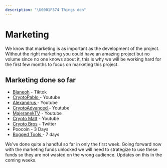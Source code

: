 ```yaml
---
description: "\U0001F574 Things don"
---
```


# Marketing

We know that marketing is as important as the development of the project. Without the right marketing you could have an amazing project but no volume since no one knows about it, this is why we will be working hard for the first few months to focus on marketing this project. 

## Marketing done so far 

* [Blaneoh](https://www.tiktok.com/@blaneoh/video/6949012095765695749?lang=en&is_copy_url=1&is_from_webapp=v1) - Tiktok 
* [CryptoPablo ](https://youtu.be/2Ejs7AqvPAs)- Youtube
* [Alexandrus ](https://youtu.be/vIZB6bIB1v4)- Youtube
* [CryptoAdvanced ](https://youtu.be/DejRpFBWePA)- Youtube
* [MajeranekTV](https://www.youtube.com/watch?v=9rW_x1axp3Y) - Youtube
* [Crypto Matt](https://discord.com/channels/828982912203489301/830865557888827442/830902095829794820) - Youtube
* [Crypto Bros](https://twitter.com/Cashbro303/status/1380901628954386439?s=20) - Twitter
* Poocoin - 3 Days
* [Bogged Tools ](https://i.gyazo.com/bd6633061afa5c204619dc82e8c38611.png)- 7 days 

We've done quite a handful so far in only the first week. Going forward now with the marketing funds unlocked we will need to strategize to use these funds so they are not wasted on the wrong audience. Updates on this in the coming weeks.

